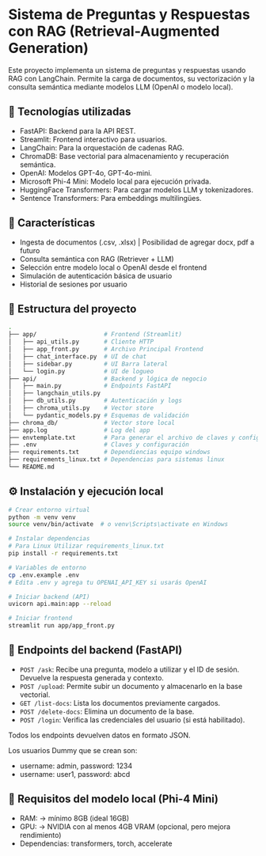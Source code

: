 # Sistema de Preguntas y Respuestas con RAG (Retrieval-Augmented Generation)

Este proyecto implementa un sistema de preguntas y respuestas usando RAG con LangChain. Permite la carga de documentos, su vectorización y la consulta semántica mediante modelos LLM (OpenAI o modelo local).

## 🚀 Tecnologías utilizadas

- FastAPI: Backend para la API REST.
- Streamlit: Frontend interactivo para usuarios.
- LangChain: Para la orquestación de cadenas RAG.
- ChromaDB: Base vectorial para almacenamiento y recuperación semántica.
- OpenAI: Modelos GPT-4o, GPT-4o-mini.
- Microsoft Phi-4 Mini: Modelo local para ejecución privada.
- HuggingFace Transformers: Para cargar modelos LLM y tokenizadores.
- Sentence Transformers: Para embeddings multilingües.

## 🧩 Características

- Ingesta de documentos (.csv, .xlsx) | Posibilidad de agregar docx, pdf a futuro
- Consulta semántica con RAG (Retriever + LLM)
- Selección entre modelo local o OpenAI desde el frontend
- Simulación de autenticación básica de usuario
- Historial de sesiones por usuario

## 📁 Estructura del proyecto
```bash
.
├── app/                   # Frontend (Streamlit)
│   ├── api_utils.py       # Cliente HTTP
│   ├── app_front.py       # Archivo Principal Frontend
│   ├── chat_interface.py  # UI de chat
│   ├── sidebar.py         # UI Barra lateral
│   └── login.py           # UI de logueo
├── api/                   # Backend y lógica de negocio
│   ├── main.py            # Endpoints FastAPI
│   ├── langchain_utils.py
│   ├── db_utils.py        # Autenticación y logs
│   ├── chroma_utils.py    # Vector store
│   └── pydantic_models.py # Esquemas de validación
├── chroma_db/             # Vector store local
├── app.log                # Log del app
├── envtemplate.txt        # Para generar el archivo de claves y configuración
├── .env                   # Claves y configuración
├── requirements.txt       # Dependiencias equipo windows
├── requirements_linux.txt # Dependencias para sistemas linux
└── README.md
```

## ⚙️ Instalación y ejecución local

```bash
# Crear entorno virtual
python -m venv venv
source venv/bin/activate  # o venv\Scripts\activate en Windows

# Instalar dependencias
# Para Linux Utilizar requirements_linux.txt
pip install -r requirements.txt

# Variables de entorno
cp .env.example .env
# Edita .env y agrega tu OPENAI_API_KEY si usarás OpenAI

# Iniciar backend (API)
uvicorn api.main:app --reload

# Iniciar frontend
streamlit run app/app_front.py
```

## 🔌 Endpoints del backend (FastAPI)

- `POST /ask`: Recibe una pregunta, modelo a utilizar y el ID de sesión. Devuelve la respuesta generada y contexto.
- `POST /upload`: Permite subir un documento y almacenarlo en la base vectorial.
- `GET /list-docs`: Lista los documentos previamente cargados.
- `POST /delete-docs`: Elimina un documento de la base.
- `POST /login`: Verifica las credenciales del usuario (si está habilitado).

Todos los endpoints devuelven datos en formato JSON.

Los usuarios Dummy que se crean son:
- username: admin, password: 1234
- username: user1, password: abcd


## 🔐 Requisitos del modelo local (Phi-4 Mini)

- RAM: → mínimo 8GB (ideal 16GB)
- GPU: → NVIDIA con al menos 4GB VRAM (opcional, pero mejora rendimiento)
- Dependencias: transformers, torch, accelerate